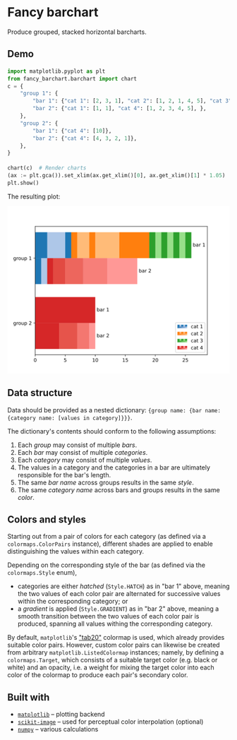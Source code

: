 # Fancy barchart

Produce grouped, stacked horizontal barcharts.

## Demo

```python
import matplotlib.pyplot as plt
from fancy_barchart.barchart import chart
c = {
    "group 1": {
        "bar 1": {"cat 1": [2, 3, 1], "cat 2": [1, 2, 1, 4, 5], "cat 3": [1, 1, 1, 1, 1, 1, 1]},
        "bar 2": {"cat 1": [1, 1], "cat 4": [1, 2, 3, 4, 5], },
    },
    "group 2": {
        "bar 1": {"cat 4": [10]},
        "bar 2": {"cat 4": [4, 3, 2, 1]},
    },
}

chart(c)  # Render charts
(ax := plt.gca()).set_xlim(ax.get_xlim()[0], ax.get_xlim()[1] * 1.05)  # Adjust x limits for bar 1's label
plt.show()
```
The resulting plot:

![resulting chart](resources/pics/sample_chart.svg)

## Data structure

Data should be provided as a nested dictionary: `{group name: {bar name: {category name: [values in category]}}}`.

The dictionary's contents should conform to the following assumptions:

1. Each *group* may consist of multiple *bars*.
2. Each *bar* may consist of multiple *categories*.
3. Each *category* may consist of multiple *values*.
4. The values in a category and the categories in a bar are ultimately responsible for the bar's length.
5. The same *bar name* across groups results in the same *style*.
6. The same *category name* across bars and groups results in the same *color*.

## Colors and styles

Starting out from a pair of colors for each category (as defined via a `colormaps.ColorPairs` instance), different
shades are applied to enable distinguishing the values within each category.

Depending on the corresponding style of the bar (as defined via the `colormaps.Style` enum), 

* categories are either *hatched* (`Style.HATCH`) as in "bar 1" above, meaning the two values of each color pair are
  alternated for successive values within the corresponding category; or
* a *gradient* is applied (`Style.GRADIENT`) as in "bar 2" above, meaning a smooth transition between the two values of
  each color pair is produced, spanning all values withing the corresponding category.

By default, `matplotlib`'s ["tab20"](https://matplotlib.org/stable/users/explain/colors/colormaps.html#qualitative)
colormap is used, which already provides suitable color pairs. However, custom color pairs can likewise be created from
arbitrary `matplotlib.ListedColormap` instances; namely, by defining a `colormaps.Target`, which consists of a
suitable target color (e.g. black or white) and an opacity, i.e. a weight for mixing the target color into each color of
the colormap to produce each pair's secondary color.

## Built with

* [`matplotlib`](https://matplotlib.org/) – plotting backend
* [`scikit-image`](https://scikit-image.org/) – used for perceptual color interpolation (optional)
* [`numpy`](https://numpy.org/) – various calculations